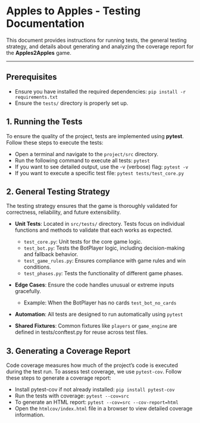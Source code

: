 # Apples to Apples - Testing Documentation

This document provides instructions for running tests, the general testing strategy, and details about generating and analyzing the coverage report for the **Apples2Apples** game.

---

## Prerequisites
- Ensure you have installed the required dependencies: `pip install -r requirements.txt`
- Ensure the `tests/` directory is properly set up.

## 1. Running the Tests
To ensure the quality of the project, tests are implemented using **pytest**. Follow these steps to execute the tests:

- Open a terminal and navigate to the `project/src` directory.
- Run the following command to execute all tests: `pytest`
- If you want to see detailed output, use the -v (verbose) flag: `pytest -v`
- If you want to execute a specific test file: `pytest tests/test_core.py`

## 2. General Testing Strategy
The testing strategy ensures that the game is thoroughly validated for correctness, reliability, and future extensibility.
 - **Unit Tests**: Located in `src/tests/` directory. Tests focus on individual functions and methods to validate that each works as expected.
    - `test_core.py`: Unit tests for the core game logic.
    - `test_bot.py`: Tests the BotPlayer logic, including decision-making and fallback behavior.
    - `test_game_rules.py`: Ensures compliance with game rules and win conditions.
    - `test_phases.py`: Tests the functionality of different game phases.

- **Edge Cases**: Ensure the code handles unusual or extreme inputs gracefully. 
    - Example: When the BotPlayer has no cards `test_bot_no_cards`

- **Automation**: All tests are designed to run automatically using `pytest`

- **Shared Fixtures**: Common fixtures like `players` or `game_engine` are defined in tests/conftest.py for reuse across test files.

## 3. Generating a Coverage Report
Code coverage measures how much of the project’s code is executed during the test run.
To assess test coverage, we use `pytest-cov`. Follow these steps to generate a coverage report:
 - Install pytest-cov if not already installed: `pip install pytest-cov`
 - Run the tests with coverage: `pytest --cov=src`
 - To generate an HTML report: `pytest --cov=src --cov-report=html`
 - Open the `htmlcov/index.html` file in a browser to view detailed coverage information.
